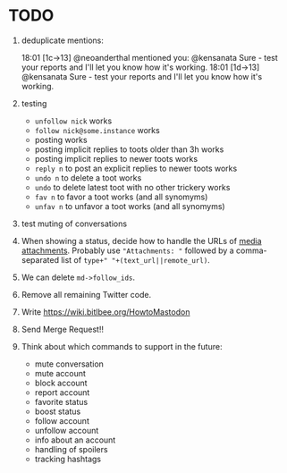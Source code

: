 # TODO


1. deduplicate mentions: 
    
	18:01 <neoanderthal> [1c->13] @neoanderthal mentioned you: @kensanata Sure -
		test your reports and I'll let you know how it's working.
	18:01 <neoanderthal> [1d->13] @kensanata Sure - test your reports and I'll
		let you know how it's working.

1. testing
    - `unfollow nick` works
	- `follow nick@some.instance` works
	- posting works
	- posting implicit replies to toots older than 3h works
	- posting implicit replies to newer toots works
	- `reply n` to post an explicit replies to newer toots works
	- `undo n` to delete a toot works
	- `undo` to delete latest toot with no other trickery works
	- `fav n` to favor a toot works (and all synomyms)
	- `unfav n` to unfavor a toot works (and all synomyms)

1. test muting of conversations

1. When showing a status, decide how to handle the URLs
   of
   [media attachments](https://github.com/tootsuite/documentation/blob/master/Using-the-API/API.md#attachment).
   Probably use `"Attachments: "` followed by a comma-separated list
   of `type+" "+(text_url||remote_url)`.

1. We can delete `md->follow_ids`.

1. Remove all remaining Twitter code.

1. Write https://wiki.bitlbee.org/HowtoMastodon

1. Send Merge Request!!

1. Think about which commands to support in the future:

	- mute conversation
	- mute account
	- block account
	- report account
	- favorite status
	- boost status
	- follow account
	- unfollow account
	- info about an account
	- handling of spoilers
	- tracking hashtags
